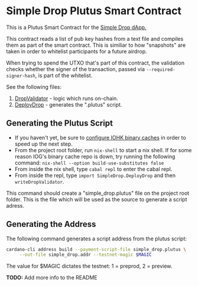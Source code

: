 # Simple Drop Plutus Smart Contract

This is a Plutus Smart Contract for the [Simple Drop dApp.](https://github.com/wowica/simple_drop)

This contract reads a list of pub key hashes from a text file and compiles them as part of the smart contract. This is similiar to how "snapshots" are taken in order to whitelist participants for a future airdrop.

When trying to spend the UTXO that's part of this contract, the validation checks whether the signer of the transaction, passed via `--required-signer-hash`, is part of the whitelist.

See the following files:

1. [DropValidator](src/SimpleDrop/DropValidator.hs) - logic which runs on-chain.  
2. [DeployDrop](src/SimpleDrop/DeployDrop.hs) - generates the ".plutus" script.


## Generating the Plutus Script

* If you haven't yet, be sure to [configure IOHK binary caches](https://github.com/input-output-hk/plutus-apps#iohk-binary-cache) in order to speed up the next step.
* From the project root folder, run `nix-shell` to start a nix shell. If for some reason IOG's binary cache repo is down, try running the following command:
     `nix-shell --option build-use-substitutes false`
* From inside the nix shell, type `cabal repl` to enter the cabal repl.
* From inside the repl, type `import SimpleDrop.DeployDrop` and then `writeDropValidator`.

This command should create a "simple_drop.plutus" file on the project root folder. 
This is the file which will be used as the source to generate a script adress.

## Generating the Address

The following command generates a script address from the plutus script:

```bash
cardano-cli address build --payment-script-file simple_drop.plutus \
     --out-file simple_drop.addr --testnet-magic $MAGIC
```

The value for $MAGIC dictates the testnet: 1 = preprod, 2 = preview.

**TODO:** Add more info to the README
